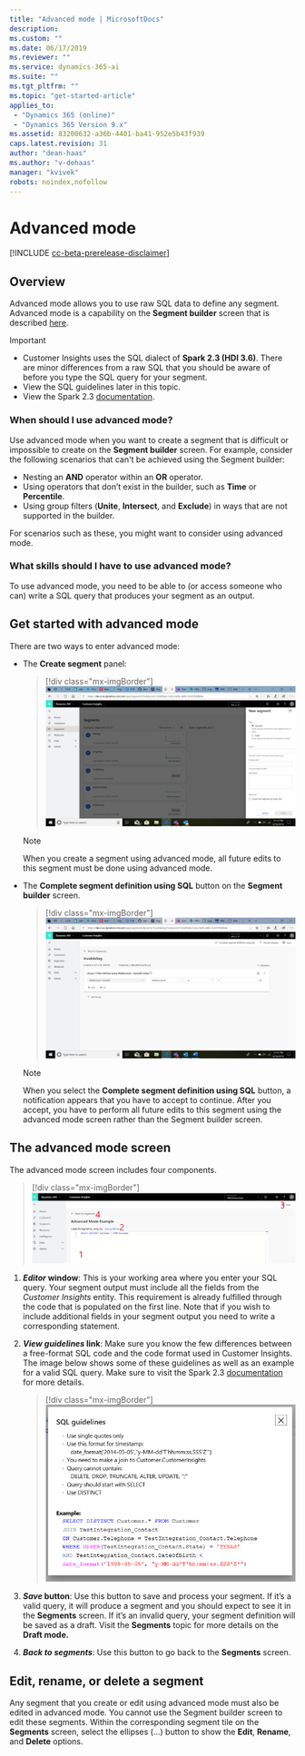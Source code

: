 ```yaml
---
title: "Advanced mode | MicrosoftDocs"
description: 
ms.custom: ""
ms.date: 06/17/2019
ms.reviewer: ""
ms.service: dynamics-365-ai
ms.suite: ""
ms.tgt_pltfrm: ""
ms.topic: "get-started-article"
applies_to: 
 - "Dynamics 365 (online)"
 - "Dynamics 365 Version 9.x"
ms.assetid: 83200632-a36b-4401-ba41-952e5b43f939
caps.latest.revision: 31
author: "dean-haas"
ms.author: "v-dehaas"
manager: "kvivek"
robots: noindex,nofollow
---
```


# Advanced mode 

[!INCLUDE [cc-beta-prerelease-disclaimer](../includes/cc-beta-prerelease-disclaimer.md)]

## Overview

Advanced mode allows you to use raw SQL data to define any segment. Advanced mode is a capability on the **Segment builder** screen that is described [here](pm-segments.md). 

> [!IMPORTANT] 
>
> - Customer Insights uses the SQL dialect of **Spark 2.3 (HDI 3.6)**. There are minor differences from a raw SQL that you should be aware of before you type the SQL query for your segment.
> - View the SQL guidelines later in this topic.
> - View the Spark 2.3 [documentation](https://spark.apache.org/docs/2.3.0/). 

### When should I use advanced mode? 

Use advanced mode when you want to create a segment that is difficult or impossible to create on the **Segment builder** screen. For example, consider the following scenarios that can't be achieved using the Segment builder:

- Nesting an **AND** operator within an **OR** operator.
- Using operators that don’t exist in the builder, such as **Time** or **Percentile**.
- Using group filters (**Unite**, **Intersect**, and **Exclude**) in ways that are not supported in the builder.
 
For scenarios such as these, you might want to consider using advanced mode. 

### What skills should I have to use advanced mode?

To use advanced mode, you need to be able to (or access someone who can) write a SQL query that produces your segment as an output.

## Get started with advanced mode

There are two ways to enter advanced mode:

- The **Create segment** panel:

  > [!div class="mx-imgBorder"]
  > ![Create segment screen](media/enter-advanced-mode-1.png "Create segment screen")

  > [!NOTE]
  > When you create a segment using advanced mode, all future edits to this segment must be done using advanced mode.

- The **Complete segment definition using SQL** button on the **Segment builder** screen.

  > [!div class="mx-imgBorder"]
  > ![Create segment screen](media/enter-advanced-mode-2.png "Create segment screen")

  > [!NOTE]
  > When you select the **Complete segment definition using SQL** button,  a notification appears that you have to accept to continue. After you accept, you have to perform all future edits to this segment using the advanced mode screen rather than the Segment builder screen.

## The advanced mode screen

The advanced mode screen includes four components.

> [!div class="mx-imgBorder"]
> ![Advanced screen](media/advanced-screen.png "Advanced screen")

1. ***Editor* window**: This is your working area where you enter your SQL query. Your segment output must include all the fields from the *Customer Insights* entity.  This requirement is already fulfilled through the code that is populated on the first line. Note that if you wish to include additional fields in your segment output you need to write a corresponding statement.

2. ***View guidelines* link**: Make sure you know the few differences between a free-format SQL code and the code format used in Customer Insights. The image below shows some of these guidelines as well as an example for a valid SQL query. Make sure to visit the Spark 2.3 [documentation](https://spark.apache.org/docs/2.3.0/) for more details.
 
   > [!div class="mx-imgBorder"]
   > ![SQL guidelines](media/sql-guidelines.png "SQL guidelines")

3. ***Save* button**: Use this button to save and process your segment. If it’s a valid query, it will produce a segment and you should expect to see it in the **Segments** screen. If it’s an invalid query, your segment definition will be saved as a draft. Visit the **Segments** topic for more details on the **Draft mode.**

4. ***Back to segments***: Use this button to go back to the **Segments** screen.

## Edit, rename, or delete a segment

Any segment that you create or edit using advanced mode must also be edited in advanced mode. You cannot use the Segment builder screen to edit these segments. Within the corresponding segment tile on the **Segments** screen, select the ellipses (…) button to show the **Edit**, **Rename**, and **Delete** options. 
